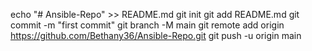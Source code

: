 echo "# Ansible-Repo" >> README.md
git init
git add README.md
git commit -m "first commit"
git branch -M main
git remote add origin https://github.com/Bethany36/Ansible-Repo.git
git push -u origin main
